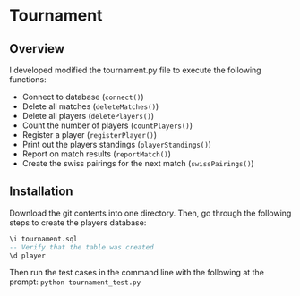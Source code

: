 # Tournament 

## Overview
I developed modified the tournament.py file to execute the following functions:
*  Connect to database (`connect()`)
*  Delete all matches (`deleteMatches()`)
*  Delete all players (`deletePlayers()`)
*  Count the number of players (`countPlayers()`)
*  Register a player (`registerPlayer()`)
*  Print out the players standings (`playerStandings()`)
*  Report on match results (`reportMatch()`)
*  Create the swiss pairings for the next match (`swissPairings()`)

## Installation
Download the git contents into one directory.  Then, go through the following steps to create the players database:
```sql
\i tournament.sql
-- Verify that the table was created
\d player
```
Then run the test cases in the command line with the following at the prompt:  `python tournament_test.py`